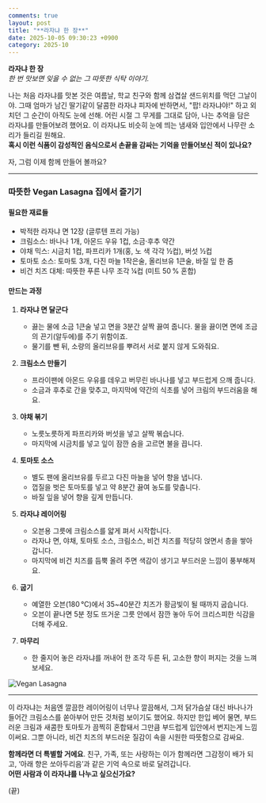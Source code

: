 ```yaml
---
comments: true
layout: post
title: "**라자냐 한 장**"
date: 2025-10-05 09:30:23 +0900
category: 2025-10
---
```


**라자냐 한 장**  
*한 번 맛보면 잊을 수 없는 그 따뜻한 식탁 이야기.*

나는 처음 라자냐를 맛본 것은 여름날, 학교 친구와 함께 삼겹살 샌드위치를 먹던 그날이야. 그때 엄마가 남긴 딸기같이 달콤한 라자냐 피자에 반하면서, "팝! 라자냐야!" 하고 외치던 그 순간이 아직도 눈에 선해. 어린 시절 그 무게를 그대로 담아, 나는 추억을 담은 라자냐를 만들어보려 했어요. 이 라자냐도 비슷히 눈에 띄는 냄새와 입안에서 나무란 소리가 들리길 원해요.  
**혹시 이런 식품이 감성적인 음식으로서 손끝을 감싸는 기억을 만들어보신 적이 있나요?**  

자, 그럼 이제 함께 만들어 볼까요?  

---

### 따뜻한 Vegan Lasagna 집에서 즐기기  

#### 필요한 재료들  
- 박적한 라자냐 면 12장 (글루텐 프리 가능)  
- 크림소스: 바나나 1개, 아몬드 우유 1컵, 소금·후추 약간  
- 야채 믹스: 시금치 1컵, 파프리카 1개(홍, 노 색 각각 ½컵), 버섯 ½컵  
- 토마토 소스: 토마토 3개, 다진 마늘 1작은술, 올리브유 1큰술, 바질 잎 한 줌  
- 비건 치즈 대체: 따뜻한 푸른 나무 조각 ¼컵 (미트 50 % 혼합)  

#### 만드는 과정  

1. **라자냐 면 달군다**  
   - 끓는 물에 소금 1큰술 넣고 면을 3분간 살짝 끓여 줍니다. 물을 끓이면 면에 조금의 끈기(알두에)를 주기 위함이죠.  
   - 물기를 뺀 뒤, 소량의 올리브유를 뿌려서 서로 붙지 않게 도와줘요.  

2. **크림소스 만들기**  
   - 프라이팬에 아몬드 우유를 데우고 버무린 바나나를 넣고 부드럽게 으깨 줍니다.  
   - 소금과 후추로 간을 맞추고, 마지막에 약간의 식초를 넣어 크림의 부드러움을 해요.  

3. **야채 볶기**  
   - 노릇노릇하게 파프리카와 버섯을 넣고 살짝 볶습니다.  
   - 마지막에 시금치를 넣고 잎이 잠깐 숨을 고르면 불을 끕니다.  

4. **토마토 소스**  
   - 별도 팬에 올리브유를 두르고 다진 마늘을 넣어 향을 냅니다.  
   - 껍질을 벗은 토마토를 넣고 약 8분간 끓여 농도를 맞춥니다.  
   - 바질 잎을 넣어 향을 깊게 만듭니다.  

5. **라자냐 레이어링**  
   - 오븐용 그릇에 크림소스를 얇게 펴서 시작합니다.  
   - 라자냐 면, 야채, 토마토 소스, 크림소스, 비건 치즈를 적당히 얹면서 층을 쌓아갑니다.  
   - 마지막에 비건 치즈를 듬뿍 올려 주면 색감이 생기고 부드러운 느낌이 풍부해져요.  

6. **굽기**  
   - 예열한 오븐(180 °C)에서 35~40분간 치즈가 황금빛이 될 때까지 굽습니다.  
   - 오븐이 끝나면 5분 정도 뜨거운 그릇 안에서 잠깐 놓아 두어 크리스피한 식감을 더해 주세요.  

7. **마무리**  
   - 한 줄지어 놓은 라자냐를 꺼내어 한 조각 두른 뒤, 고소한 향이 퍼지는 것을 느껴보세요.  

![Vegan Lasagna](https://www.themealdb.com/images/media/meals/rvxxuy1468312893.jpg)

---

이 라자냐는 처음엔 깔끔한 레이어링이 너무나 깔끔해서, 그저 닭가슴살 대신 바나나가 들어간 크림소스를 쏟아부어 만든 것처럼 보이기도 했어요. 하지만 한입 베어 물면, 부드러운 크림과 새콤한 토마토가 끔찍히 혼합돼서 그만큼 부드럽게 입안에서 번지는게 느낌이써요. 그뿐 아니라, 비건 치즈의 부드러운 질감이 속을 시원한 따뜻함으로 감싸요.  

**함께라면 더 특별할 거에요**. 친구, 가족, 또는 사랑하는 이가 함께라면 그감정이 배가 되고, ‘아래 향은 쏘아두리음’과 같은 기억 속으로 바로 달려갑니다.  
**어떤 사람과 이 라자냐를 나누고 싶으신가요?**  

(끝)
